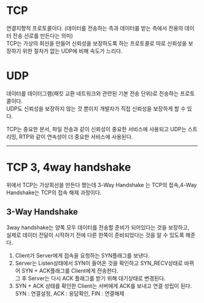 # TCP
연결지향적 프로토콜이다. (데이터를 전송하는 측과 데이터를 받는 측에서 전용의 데이터 전송 선로를 만든다는 의미)         
TCP는 가상의 회선을 만들어 신뢰성을 보장하도록 하는 프로토콜로 따로 신뢰성을 보장하기 위한 절차가 없는 UDP에 비해 속도가 느리다.

# UDP
데이터를 데이터그램(패킷 교환 네트워크와 관련된 기본 전송 단위)로 전송하는 프로토콜이다.        
UDP도 신뢰성을 보장하지 않는 것 뿐이지 개발자가 직접 신뢰성을 보장하게 할 수 있다.        

TCP는 중요한 문서, 파일 전송과 같이 신뢰성이 중요한 서비스에 사용되고 UDP는 스트리밍, RTP와 같이 연속성이 더 중요한 서비스에 사용된다.

---

# TCP 3, 4way handshake
위에서 TCP는 가상회선을 만든다 했는데 3-Way Handshake 는 TCP의 접속,4-Way Handshake는 TCP의 접속 해제 과정이다.      

## 3-Way Handshake
3way handshake는 양쪽 모두 데이터를 전송할 준비가 되어있다는 것을 보장하고,         
실제로 데이터 전달이 시작하기 전에 다른 한쪽이 준비되었다는 것을 알 수 있도록 해준다.
1. Client가 Server에게 접속을 요청하는 SYN플래그를 보낸다.
2. Server는 Listen상태에서 SYN이 들어온 것을 확인하고 SYN_RECV상태로 바뀌어 SYN + ACK플래그를 Client에게 전송한다.        
그 후 Server는 다시 ACK 플래그를 받기 위해 대기상태로 변경된다.
3. SYN + ACK 상태를 확인한 Client는 서버에게 ACK를 보내고 연결 성립이 된다.         
SYN : 연결설정, ACK : 응답확인, FIN : 연결해제        

